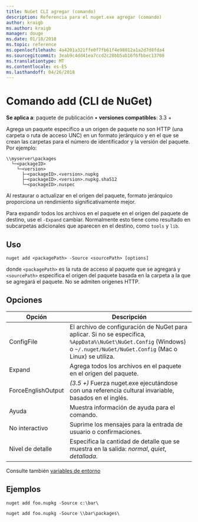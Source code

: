 ```yaml
---
title: NuGet CLI agregar (comando)
description: Referencia para el nuget.exe agregar (comando)
author: kraigb
ms.author: kraigb
manager: douge
ms.date: 01/18/2018
ms.topic: reference
ms.openlocfilehash: 4a4201a321ffe0f7fb61f4e98012a1a2d7d8fda4
ms.sourcegitcommit: 3eab9c4dd41ea7ccd2c28bb5ab16f6fbbec13708
ms.translationtype: MT
ms.contentlocale: es-ES
ms.lasthandoff: 04/26/2018
---
```

# <a name="add-command-nuget-cli"></a>Comando add (CLI de NuGet)

**Se aplica a**: paquete de publicación &bullet; **versiones compatibles**: 3.3 +

Agrega un paquete específico a un origen de paquete no son HTTP (una carpeta o ruta de acceso UNC) en un formato jerárquico y en el que se crean las carpetas para el número de identificador y la versión del paquete. Por ejemplo:

    \\myserver\packages
      └─<packageID>
        └─<version>
          ├─<packageID>.<version>.nupkg
          ├─<packageID>.<version>.nupkg.sha512
          └─<packageID>.nuspec

Al restaurar o actualizar en el origen del paquete, formato jerárquico proporciona un rendimiento significativamente mejor.

Para expandir todos los archivos en el paquete en el origen del paquete de destino, use el `-Expand` cambiar. Normalmente esto tiene como resultado en subcarpetas adicionales que aparecen en el destino, como `tools` y `lib`.

## <a name="usage"></a>Uso

```cli
nuget add <packagePath> -Source <sourcePath> [options]
```

donde `<packagePath>` es la ruta de acceso al paquete que se agregará y `<sourcePath>` especifica el origen del paquete basada en la carpeta a la que se agregará el paquete. No se admiten orígenes HTTP.

## <a name="options"></a>Opciones

| Opción | Descripción |
| --- | --- |
| ConfigFile | El archivo de configuración de NuGet para aplicar. Si no se especifica, `%AppData%\NuGet\NuGet.Config` (Windows) o `~/.nuget/NuGet/NuGet.Config` (Mac o Linux) se utiliza.|
| Expand | Agrega todos los archivos en el paquete en el origen del paquete. |
| ForceEnglishOutput | *(3.5 +)*  Fuerza nuget.exe ejecutándose con una referencia cultural invariable, basados en el inglés. |
| Ayuda | Muestra información de ayuda para el comando. |
| No interactivo | Suprime los mensajes para la entrada de usuario o confirmaciones. |
| Nivel de detalle | Especifica la cantidad de detalle que se muestra en la salida: *normal*, *quiet*, *detallada*. |

Consulte también [variables de entorno](cli-ref-environment-variables.md)

## <a name="examples"></a>Ejemplos

```cli
nuget add foo.nupkg -Source c:\bar\

nuget add foo.nupkg -Source \\bar\packages\
```
